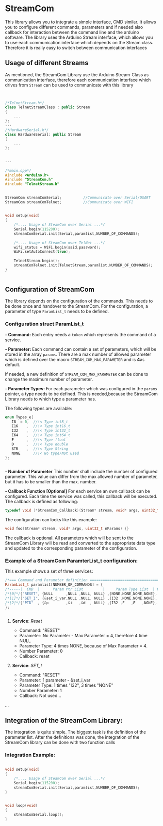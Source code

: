 # StreamCom
 
This library allows you to integrate a simple interface, CMD similar. It allows you to configure different commands, parameters and if needed also callback for interaction between the command line and the arduino software.
The library uses the Arduino Stream interface, which allows you to use each communication interface which depends on the Stream class. Therefore it is really easy to switch between communication interfaces 
 
 
## Usage of different Streams
 
As mentioned, the StreamCom Library use the Arduino Stream-Class as communication interface, therefore each communication interface which drives from `Stream` can be used to communicate with this library
 
 
```c++
 
 
/*TelnetStream.h*/
class TelnetStreamClass : public Stream 
{
    ...
};
---
/*HardwareSerial.h*/
class HardwareSerial: public Stream
{
    ...
};
 
 
--- 
 
/*main.cpp*/
#include <Arduino.h>
#include "StreamCom.h"
#include "TelnetStream.h"
 
 
StreamCom streamComSerial;          //Communicate over Serial/USART
StreamCom streamComTelnet;          //Communicate over WIFI
 
 
void setup(void) 
{
    /*.... Usage of SteamCom over Serial ...*/
    Serial.begin(115200);
    streamComSerial.init(Serial,paramlist,NUMBER_OF_COMMANDS);
   
    /*.... Usage of SteamCom over TelNet ...*/
    wifi_status = WiFi.begin(ssid,password);
    WiFi.setAutoConnect(true);
    
    TelnetStream.begin();
    streamComTelnet.init(TelnetStream,paramlist,NUMBER_OF_COMMANDS);
}
 
```
 
## Configuration of StreamCom
 
The library depends on the configuration of the commands. This needs to be done once and handover to the StreamCom. For the configuration, a parameter of type `ParamList_t` needs to be defined.
 
 
### Configuration struct ParamList_t
 
**- Command:**
Each entry needs a `token` which represents the command of a service. 
 
**- Parameter:**
Each command can contain a set of parameters, which will be stored in the array `params`. There are a max number of allowed parameter which is defined over the macro `STREAM_COM_MAX_PARAMETER` and is **4**as default. 
 
If needed, a new definition of `STREAM_COM_MAX_PARAMETER` can be done to change the maximum number of parameter.
 
**- Parameter Types:**
For each parameter which was configured in the `params` pointer, a type needs to be defined. This is needed,because the StreamCom Library needs to which type a parameter has. 
 
The following types are available: 
 
 
```c++
enum Types_e{
   I8  = 0,  //!< Type int8_t
   I16    ,  //!< Type int16_t
   I32    ,  //!< Type int32_t
   I64    ,  //!< Type int64_t
   F      ,  //!< Type float
   D      ,  //!< Type double
   STR    ,  //!< Type String
   NONE      //!< No type/Not used
};
 
```
 
**- Number of Parameter**
This number shall include the number of configured parameter. This value can differ from the max allowed number of parameter, but it has to be smaller than the max. number.
 
 
**- Callback Function [Optional]**
For each service an own callback can be configured. Each time the service was called, this callback will be executed. The callback is defined as following:
 
```c++
typedef void (*StreamCom_Callback)(Stream* stream, void* args, uint32_t nParams);
```
The configuration can looks like this example: 
 
```c++
void foo(Stream* stream, void* args, uint32_t nParams) {}
```
The callback is optional. All parameters which will be sent to the StreamCom Library will be read and converted to the appropriate data type and updated to the corresponding parameter of the configuration.
 
 
### Example of a StreamCom ParamterList_t configuration:
 
This example shows a set of three services: 
```c++
/*=== Command and Parameter definition =============================================*/
ParamList_t paramlist[NUMBER_OF_COMMANDS] = {
/*-----|  CMD  |      Param Ptr List         |     Param Type List  | NrPar| Clbk |-*/
/*[0]*/{"RESET", {NULL      ,NULL ,NULL, NULL} ,{NONE,NONE,NONE,NONE},   0 , reset},
/*[1]*/{"SET_I", {&set_i_var,NULL ,NULL, NULL} ,{I32 ,NONE,NONE,NONE},   1 , NULL},
/*[2]*/{"PID"  , {&p        ,&i   ,&d  , NULL} ,{I32 ,F   ,F   ,NONE},   3 , set_pid}
};
 
```
1. **Service:** *Reset*
    - Command: "RESET"
    - Parameter: No Parameter - Max Parameter = 4, therefore 4 time NULL
    - Parameter Type: 4 times NONE, because of Max Parameter = 4.
    - Number Parameter: 0 
    - Callback: reset
 
2.  **Service:** *SET_I*
    - Command: "RESET"
    - Parameter: 1 parameter - &set_i_var
    - Parameter Type: 1 times "I32", 3 times "NONE"
    - Number Parameter: 1 
    - Callback: Not used... 
 
...
 
 
 
## Integration of the StreamCom Library: 
 
The integration is quite simple. The biggest task is the definition of the parameter list. After the definitions was done, the integration of the StreamCom library can be done with two function calls
 
### Integration Example:
 
```c++
 
void setup(void) 
{
    /*.... Usage of SteamCom over Serial ...*/
    Serial.begin(115200);
    streamComSerial.init(Serial,paramlist,NUMBER_OF_COMMANDS);                  //Init of the StreamCom Library 
}
 
 
void loop(void) 
{
    streamComSerial.loop();                                                     //Cyclic call of the main function to handle the requests.
}
 
 
```

